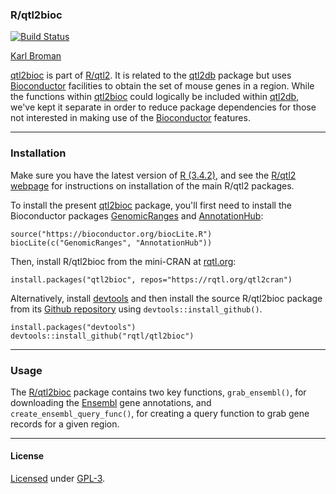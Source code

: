 ### R/qtl2bioc

[![Build Status](https://travis-ci.org/rqtl/qtl2bioc.svg?branch=master)](https://travis-ci.org/rqtl/qtl2bioc)

[Karl Broman](http://kbroman.org)

[qtl2bioc](https://github.com/rqtl/qtl2bioc) is part of [R/qtl2](http://kbroman.org/qtl2).
It is related to the [qtl2db](https://github.com/rqtl/qtl2db) package
but uses
[Bioconductor](https://bioconductor.org) facilities to obtain
the set of mouse genes in a region. While the functions within
[qtl2bioc](https://github.com/rqtl/qtl2bioc) could logically be
included within [qtl2db](https://github.com/rqtl/qtl2db), we've kept
it separate in order to reduce package dependencies for those not
interested in making use of the
[Bioconductor](https://bioconductor.org) features.

---

### Installation

Make sure you have the latest version of [R (3.4.2)](https://cran.r-project.org),
and see the [R/qtl2 webpage](http://kbroman.org/qtl2/) for instructions on
installation of the main R/qtl2 packages.

To install the present [qtl2bioc](https://github.com/rqtl/qtl2bioc)
package, you'll first need to install the Bioconductor packages
[GenomicRanges](https://bioconductor.org/packages/release/bioc/html/GenomicRanges.html) and
[AnnotationHub](https://bioconductor.org/packages/release/bioc/html/AnnotationHub.html):

    source("https://bioconductor.org/biocLite.R")
    biocLite(c("GenomicRanges", "AnnotationHub"))

Then, install R/qtl2bioc from the mini-CRAN at
[rqtl.org](https://rqtl.org):

    install.packages("qtl2bioc", repos="https://rqtl.org/qtl2cran")

Alternatively, install [devtools](https://github.com/hadley/devtools)
and then install the source R/qtl2bioc package from its
[Github repository](https://github.com/rqtl/qtl2bioc) using `devtools::install_github()`.

    install.packages("devtools")
    devtools::install_github("rqtl/qtl2bioc")

---

### Usage

The [R/qtl2bioc](https://github.com/rqtl/qtl2bioc) package contains two
key functions, `grab_ensembl()`, for downloading the
[Ensembl](http://ensembl.org) gene annotations, and
`create_ensembl_query_func()`, for creating a query function to
grab gene records for a given region.

---

#### License

[Licensed](License.md) under [GPL-3](https://www.r-project.org/Licenses/GPL-3).
